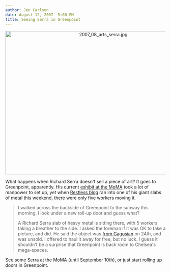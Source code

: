 ```yaml
---
author: Jen Carlson
date: August 12, 2007  5:00 PM
title: Seeing Serra in Greenpoint
---
```


<center><img alt="2007_08_arts_serra.jpg" src="https://web.archive.org/web/20110629210840im_/http://gothamist.com/attachments/arts_jen/2007_08_arts_serra.jpg" width="600" height="450"></center>

<p>What happens when Richard Serra doesn&apos;t sell a piece of art? It goes to Greenpoint, apparently. His current <a href="https://web.archive.org/web/20110629210840/http://gothamist.com/2007/05/23/video_of_the_da_76.php">exhibit at the MoMA</a> took a lot of manpower to set up, yet when <a href="https://web.archive.org/web/20110629210840/http://www.restlus.com/2007/08/snapshot-richard-serra-in-greenpoint.html">Restless blog</a> ran into one of his giant slabs of metal this weekend, there were only five workers moving it. </p>

<blockquote>I walked across the backside of Greenpoint to the subway this morning.  I look under a new roll-up door and guess what?

<p>A Richard Serra slab of heavy metal is sitting there, with 5 workers taking a breather to the side.  I asked the foreman if it was OK to take a picture, and did.  He said the object was <a href="https://web.archive.org/web/20110629210840/http://www.gagosian.com/artists/richard-serra/">from Gagosian</a> on 24th, and was unsold.  I offered to haul it away for free, but no luck.  I guess it shouldn&apos;t be a surprise that Greenpoint is back room to Chelsea&apos;s mega-spaces.</p></blockquote><p></p>

<p>See some Serra at the MoMA (until September 10th), or just start rolling up doors in Greenpoint.</p>
